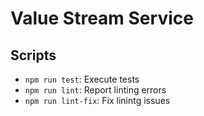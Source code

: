 # Value Stream Service

## Scripts

- `npm run test`: Execute tests
- `npm run lint`: Report linting errors
- `npm run lint-fix`: Fix linintg issues

